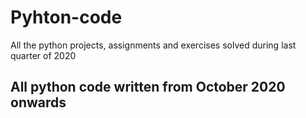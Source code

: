 # Pyhton-code
All the python projects, assignments and exercises solved during last quarter of 2020

## All python code written from October 2020 onwards

